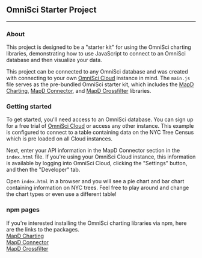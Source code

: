 ## OmniSci Starter Project
------------
### About
This project is designed to be a "starter kit" for using the OmniSci charting libraries, demonstrating how to use JavaScript to connect to an OmniSci database and then visualize your data.  

This project can be connected to any OmniSci database and was created with connecting to your own [OmniSci Cloud](https://www.omnisci.com/cloud) instance in mind.  The `main.js` file serves as the pre-bundled OmniSci starter kit, which includes the [MapD Charting](https://github.com/omnisci/mapd-charting), [MapD Connector](https://github.com/omnisci/mapd-connector), and [MapD Crossfilter](https://github.com/omnisci/mapd-crossfilter) libraries.

### Getting started
To get started, you'll need access to an OmniSci database.  You can sign up for a free trial of [OmniSci Cloud](https://www.omnisci.com/cloud) or access any other instance.  This example is configured to connect to a table containing data on the NYC Tree Census which is pre loaded on all Cloud instances.

Next, enter your API information in the MapD Connector section in the `index.html` file.  If you're using your OmniSci Cloud instance, this information is available by logging into OmniSci Cloud, clicking the "Settings" button, and then the "Developer" tab. 

Open `index.html` in a browser and you will see a pie chart and bar chart containing information on NYC trees.  Feel free to play around and change the chart types or even use a different table!

### npm pages
If you're interested installing the OmniSci charting libraries via npm, here are the links to the packages.<br /> 
[MapD Charting](https://www.npmjs.com/package/mapd-charting)<br /> 
[MapD Connector](https://www.npmjs.com/package/@mapd/connector)<br /> 
[MapD Crossfilter](https://www.npmjs.com/package/mapd-crossfilter)
